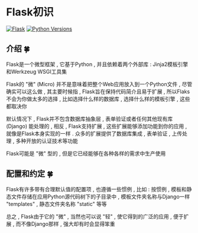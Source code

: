 # Flask初识

[![Flask](https://img.shields.io/badge/flask%20version-0.12.2-blue.svg)](https://pypi.org/project/Flask/)
[![Python Versions](https://img.shields.io/badge/python-2.x%2C%203.x-blue.svg)](https://www.python.org/)


<extoc></extoc>

## 介绍  🍀

Flask是一个微型框架 , 它基于Python , 并且依赖着两个外部库 : Jinja2模板引擎和Werkzeug WSGI工具集

Flask的 "微" (Micro) 并不是意味着把整个Web应用放入到一个Python文件 , 尽管确实可以这么做 , 其主要时候指 , Flask旨在保持代码简介且易于扩展 , 所以Flaks不会为你做太多的选择 , 比如选择什么样的数据库 , 选择什么样的模板引擎 , 这些都取决你

默认情况下 , Flask并不包含数据库抽象层 , 表单验证或者任何其他现有库 (Django) 能处理的 , 相反 , Flask支持扩展 , 这些扩展能够添加功能到你的应用 , 就像是Flask本身实现的一样 . 众多的扩展提供了数据库集成 , 表单验证 , 上传处理 , 多种开放的认证技术等功能

Flask可能是 "微" 型的 , 但是它已经能够在各种各样的需求中生产使用

## 配置和约定  🍀

Flask有许多带有合理默认值的配置项 , 也遵循一些惯例 , 比如 : 按惯例 , 模板和静态文件存储在应用Python源代码树下的子目录中 , 模板文件夹名称与Django一样 "templates" , 静态文件夹名称 "static" 等等

总之 , Flask由于它的 "微" , 当然也可以说 "轻" , 使它得到的广泛的应用 , 便于扩展 , 而不像Django那样 , 强大却有时会显得笨重

